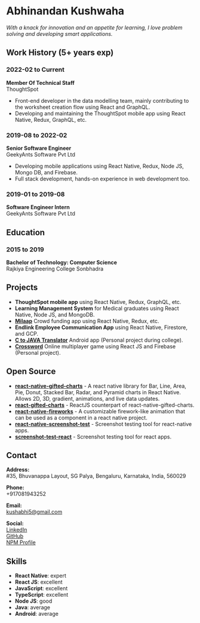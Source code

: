 # Abhinandan Kushwaha

*With a knack for innovation and an appetite for learning, I love problem solving and developing smart applications.*

## Work History (5+ years exp)

### 2022-02 to Current
**Member Of Technical Staff**  
ThoughtSpot
- Front-end developer in the data modelling team, mainly contributing to the worksheet creation flow using React and GraphQL.
- Developing and maintaining the ThoughtSpot mobile app using React Native, Redux, GraphQL, etc.

### 2019-08 to 2022-02
**Senior Software Engineer**  
GeekyAnts Software Pvt Ltd
- Developing mobile applications using React Native, Redux, Node JS, Mongo DB, and Firebase.
- Full stack development, hands-on experience in web development too.

### 2019-01 to 2019-08
**Software Engineer Intern**  
GeekyAnts Software Pvt Ltd

## Education

### 2015 to 2019
**Bachelor of Technology: Computer Science**  
Rajkiya Engineering College Sonbhadra

## Projects
- **ThoughtSpot mobile app** using React Native, Redux, GraphQL, etc.
- **Learning Management System** for Medical graduates using React Native, Node JS, and MongoDB.
- **[Milaap](https://start.milaap.org/)** Crowd funding app using React Native, Redux, etc.
- **Endlink Employee Communication App** using React Native, Firestore, and GCP.
- **[C to JAVA Translator](https://play.google.com/store/apps/details?id=com.ctranslator.abhinandan.ctojavatranslator&hl=en_IN&gl=US)** Android app (Personal project during college).
- **[Crossword](https://crosswordgame.web.app/)** Online multiplayer game using React JS and Firebase (Personal project).

## Open Source
- **[react-native-gifted-charts](https://www.npmjs.com/package/react-native-gifted-charts)** - A react native library for Bar, Line, Area, Pie, Donut, Stacked Bar, Radar, and Pyramid charts in React Native. Allows 2D, 3D, gradient, animations, and live data updates.
- **[react-gifted-charts](https://www.npmjs.com/package/react-gifted-charts)** - ReactJS counterpart of react-native-gifted-charts.
- **[react-native-fireworks](https://github.com/Abhinandan-Kushwaha/Fireworks)** - A customizable firework-like animation that can be used as a component in a react native project.
- **[react-native-screenshot-test](https://github.com/Abhinandan-Kushwaha/react-native-screenshot-test)** - Screenshot testing tool for react-native apps.
- **[screenshot-test-react](https://github.com/Abhinandan-Kushwaha/screenshot-test-react)** - Screenshot testing tool for react apps.

## Contact
**Address:**  
#35, Bhuvanappa Layout, SG Palya, Bengaluru, Karnataka, India, 560029  

**Phone:**  
+917081943252  

**Email:**  
kushabhi5@gmail.com  

**Social:**  
[LinkedIn](https://www.linkedin.com/in/abhinandan-kushwaha-42a15417a/)  
[GitHub](https://github.com/Abhinandan-Kushwaha)  
[NPM Profile](https://www.npmjs.com/~ak_97)  

## Skills
- **React Native**: expert
- **React JS**: excellent
- **JavaScript**: excellent
- **TypeScript**: excellent
- **Node JS**: good
- **Java**: average
- **Android**: average
